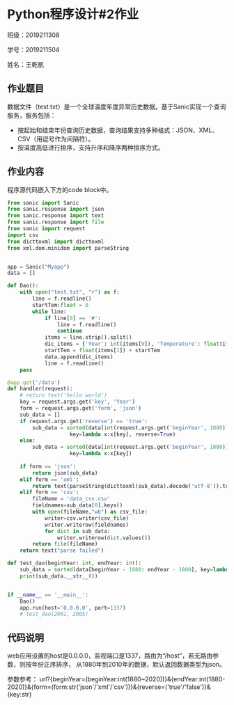 # Python程序设计#2作业

班级：2019211308

学号：2019211504

姓名：王乾凱

## 作业题目

数据文件（test.txt）是一个全球温度年度异常历史数据。基于Sanic实现一个查询服务，服务包括：

* 按起始和结束年份查询历史数据，查询结果支持多种格式：JSON、XML、CSV（用逗号作为间隔符）。
* 按温度高低进行排序，支持升序和降序两种排序方式。

## 作业内容

程序源代码嵌入下方的code block中。

```python
from sanic import Sanic 
from sanic.response import json
from sanic.response import text
from sanic.response import file
from sanic import request
import csv
from dicttoxml import dicttoxml
from xml.dom.minidom import parseString


app = Sanic("Myapp")
data = []

def Dao():
    with open("test.txt", "r") as f:
        line = f.readline()
        startTem:float = 0
        while line:
            if line[0] == '#':
                line = f.readline()
                continue
            items = line.strip().split()
            dic_items = {'Year': int(items[0]), 'Temperature': float(items[1]) + startTem}
            startTem = float(items[1]) + startTem
            data.append(dic_items)
            line = f.readline()
    pass

@app.get('/data')
def handler(request):
    # return text('hello world')
    key = request.args.get('key', 'Year')
    form = request.args.get('form', 'json')
    sub_data = []
    if request.args.get('reverse') == 'true':
        sub_data = sorted(data[int(request.args.get('beginYear', 1880)) - 1880: int(request.args.get('endYear', 2010)) - 1880],\
                    key=lambda x:x[key], reverse=True)
    else:
        sub_data = sorted(data[int(request.args.get('beginYear', 1880)) - 1880: int(request.args.get('endYear', 2010)) - 1880],\
                    key=lambda x:x[key])
    
    if form == 'json':
        return json(sub_data)
    elif form == 'xml':
        return text(parseString(dicttoxml(sub_data).decode('utf-8')).toprettyxml(indent='\t'))
    elif form == 'csv':
        fileName = 'data_csv.csv'
        fieldnames=sub_data[0].keys() 
        with open(fileName,"wb") as csv_file:
            writer=csv.writer(csv_file)
            writer.writerow(fieldnames)
            for dict in sub_data:
                writer.writerow(dict.values())
        return file(fileName)
    return text("parse failed")

def test_dao(beginYear: int, endYear: int):
    sub_data = sorted(data[beginYear - 1880: endYear - 1880], key=lambda x:x['Lowess'], reverse=True) 
    print(sub_data.__str__())


if __name__ == '__main__':
    Dao()
    app.run(host='0.0.0.0', port=1337)
    # test_dao(2001, 2005)
```

## 代码说明

web应用设置的host是0.0.0.0，监视端口是1337，路由为“/host”，若无路由参数，则按年份正序排序， 从1880年到2010年的数据，默认返回数据类型为json。

参数参考：
url?{beginYear=(beginYear:int(1880~2020))}&{endYear:int(1880-2020)}&{form=(form:str('json'/'xml'/'csv'))}&{reverse=('true'/'false')}&{key:str}